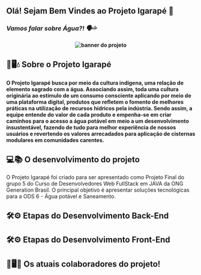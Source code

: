 ## Olá! Sejam Bem Vindes ao Projeto Igarapé 👋
*<h3>Vamos falar sobre Água?! 🗣️💦 </h3>*

<h4 align="center">
<img align="center" alt="banner do projeto" src="https://github.com/ProjetoIgarape/ProjetoIgarape/blob/main/src/Banner%20Projeto%20Igarap%C3%A9.gif"> 

## 🤝🖥️💧 Sobre o Projeto Igarapé 
<h4> O Projeto Igarapé busca por meio da cultura indígena, uma relação de elemento sagrado com a água. Associando assim, toda uma cultura originária ao estimulo de um consumo consciente aplicando por meio de uma plataforma digital, produtos que refletem o fomento de melhores práticas na utilização de recursos hídricos pela indústria. Sendo assim, a equipe entende do valor de cada produto e empenha-se em criar caminhos para o acesso a água potável em meio a um desenvolvimento insustentável, fazendo de tudo para melhor experiência de nossos usuários e revertendo os valores arrecadados para aplicação de cisternas modulares em comunidades carentes. </h4>























## 💻📚 O desenvolvimento do projeto
O Projeto Igarapé foi criado para ser apresentado como Projeto Final do grupo 5 do Curso de Desenvolvedores Web FullStack em JAVA da ONG Generation Brasil. 
O principal objetivo é apresentar soluções tecnológicas para a ODS 6 - Água potável e Saneamento.

## 🛠️⚙️ Etapas do Desenvolvimento Back-End


## 🛠️⚙️ Etapas do Desenvolvimento Front-End

## 🤝🖥️👥 Os atuais colaboradores do projeto!
